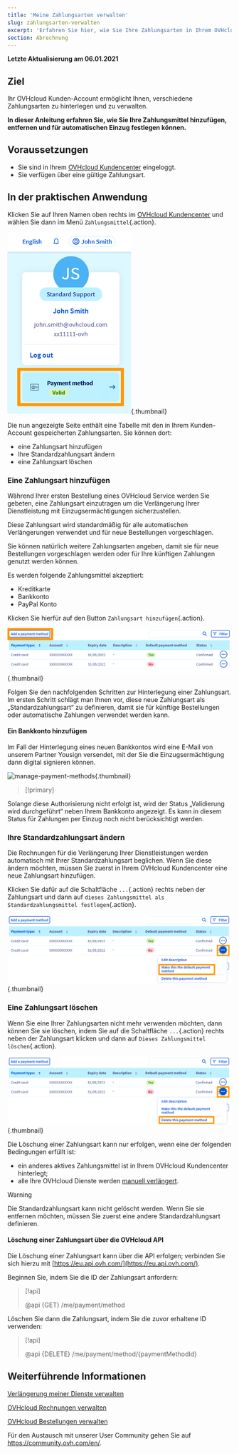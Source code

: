```yaml
---
title: 'Meine Zahlungsarten verwalten'
slug: zahlungsarten-verwalten
excerpt: 'Erfahren Sie hier, wie Sie Ihre Zahlungsarten in Ihrem OVHcloud Kundencenter hinzufügen und verwalten können'
section: Abrechnung
---
```


**Letzte Aktualisierung am 06.01.2021**

## Ziel

Ihr OVHcloud Kunden-Account ermöglicht Ihnen, verschiedene Zahlungsarten zu hinterlegen und zu verwalten.

**In dieser Anleitung erfahren Sie, wie Sie Ihre Zahlungsmittel hinzufügen, entfernen und für automatischen Einzug festlegen können.**

## Voraussetzungen

- Sie sind in Ihrem [OVHcloud Kundencenter](https://www.ovh.com/auth/?action=gotomanager&from=https://www.ovh.de/&ovhSubsidiary=de) eingeloggt.
- Sie verfügen über eine gültige Zahlungsart.

## In der praktischen Anwendung

Klicken Sie auf Ihren Namen oben rechts im [OVHcloud Kundencenter](https://www.ovh.com/auth/?action=gotomanager&from=https://www.ovh.de/&ovhSubsidiary=de) und wählen Sie dann im Menü `Zahlungsmittel`{.action}.

![manage-payment-methods](images/hubpayment.png){.thumbnail}

Die nun angezeigte Seite enthält eine Tabelle mit den in Ihrem Kunden-Account gespeicherten Zahlungsarten. Sie können dort:

- eine Zahlungsart hinzufügen
- Ihre Standardzahlungsart ändern
- eine Zahlungsart löschen

### Eine Zahlungsart hinzufügen

Während Ihrer ersten Bestellung eines OVHcloud Service werden Sie gebeten, eine Zahlungsart einzutragen um die Verlängerung Ihrer Dienstleistung mit Einzugsermächtigungen sicherzustellen.

Diese Zahlungsart wird standardmäßig für alle automatischen Verlängerungen verwendet und für neue Bestellungen vorgeschlagen.

Sie können natürlich weitere Zahlungsarten angeben, damit sie für neue Bestellungen vorgeschlagen werden oder für Ihre künftigen Zahlungen genutzt werden können.

Es werden folgende Zahlungsmittel akzeptiert:

- Kreditkarte
- Bankkonto
- PayPal Konto 

Klicken Sie hierfür auf den Button `Zahlungsart hinzufügen`{.action}.

![manage-payment-methods](images/managepaymentmethods2.png){.thumbnail}

Folgen Sie den nachfolgenden Schritten zur Hinterlegung einer Zahlungsart. Im ersten Schritt schlägt man Ihnen vor, diese neue Zahlungsart als „Standardzahlungsart“ zu definieren, damit sie für künftige Bestellungen oder automatische Zahlungen verwendet werden kann.

#### Ein Bankkonto hinzufügen

Im Fall der Hinterlegung eines neuen Bankkontos wird eine E-Mail von unserem Partner Yousign versendet, mit der Sie die Einzugsermächtigung dann digital signieren können.

![manage-payment-methods](images/yousign.png){.thumbnail}

> [!primary]
>
Solange diese Authorisierung nicht erfolgt ist, wird der Status „Validierung wird durchgeführt“ neben Ihrem Bankkonto angezeigt. Es kann in diesem Status für Zahlungen per Einzug noch nicht berücksichtigt werden.
>


### Ihre Standardzahlungsart ändern

Die Rechnungen für die Verlängerung Ihrer Dienstleistungen werden automatisch mit Ihrer Standardzahlungsart beglichen. Wenn Sie diese ändern möchten, müssen Sie zuerst in Ihrem OVHcloud Kundencenter eine neue Zahlungsart hinzufügen.

Klicken Sie dafür auf die Schaltfläche `...`{.action} rechts neben der Zahlungsart und dann auf  `dieses Zahlungsmittel als Standardzahlungsmittel festlegen`{.action}.

![manage-payment-methods](images/managepaymentmethods3.png){.thumbnail}

### Eine Zahlungsart löschen

Wenn Sie eine Ihrer Zahlungsarten nicht mehr verwenden möchten, dann können Sie sie löschen, indem Sie auf die Schaltfläche `...`{.action} rechts neben der Zahlungsart klicken und dann auf `Dieses Zahlungsmittel löschen`{.action}.

![manage-payment-methods](images/managepaymentmethods4.png){.thumbnail}

Die Löschung einer Zahlungsart kann nur erfolgen, wenn eine der folgenden Bedingungen erfüllt ist:

- ein anderes aktives Zahlungsmittel ist in Ihrem OVHcloud Kundencenter hinterlegt;
- alle Ihre OVHcloud Dienste werden [manuell verlängert](../anleitung_zur_nutzung_der_automatischen_verlangerung_bei_ovh/#manuelle-verlangerung).

> [!warning]
>
Die Standardzahlungsart kann nicht gelöscht werden. Wenn Sie sie entfernen möchten, müssen Sie zuerst eine andere Standardzahlungsart definieren.
>

#### Löschung einer Zahlungsart über die OVHcloud API

Die Löschung einer Zahlungsart kann über die API erfolgen; verbinden Sie sich hierzu mit  [https://eu.api.ovh.com/](https://eu.api.ovh.com/).

Beginnen Sie, indem Sie die ID der Zahlungsart anfordern: 

> [!api]
>
> @api {GET} /me/payment/method 
>

Löschen Sie dann die Zahlungsart, indem Sie die zuvor erhaltene ID verwenden: 

> [!api]
>
> @api {DELETE} /me/payment/method/{paymentMethodId}
>

## Weiterführende Informationen

[Verlängerung meiner Dienste verwalten](https://docs.ovh.com/de/billing/anleitung_zur_nutzung_der_automatischen_verlangerung_bei_ovh/)

[OVHcloud Rechnungen verwalten](https://docs.ovh.com/de/billing/ovh-rechnungen-verwalten/)

[OVHcloud Bestellungen verwalten](https://docs.ovh.com/de/billing/bestellungen-verwalten-ovh/)

Für den Austausch mit unserer User Community gehen Sie auf <https://community.ovh.com/en/>.
